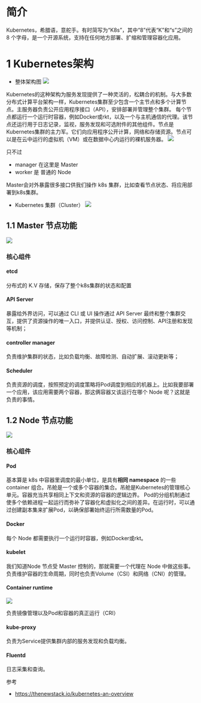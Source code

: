 # 简介
Kubernetes，希腊语，意舵手。有时简写为“K8s”，其中“8”代表“K”和“s”之间的 8 个字母，是一个开源系统，支持在任何地方部署、扩缩和管理容器化应用。

# 1 Kubernetes架构
- 整体架构图
![](https://img-blog.csdnimg.cn/20201227162743754.png?x-oss-process=image/watermark,type_ZmFuZ3poZW5naGVpdGk,shadow_10,text_SmF2YUVkZ2U=,size_1,color_FFFFFF,t_70)

Kubernetes的这种架构为服务发现提供了一种灵活的，松耦合的机制。与大多数分布式计算平台架构一样，Kubernetes集群至少包含一个主节点和多个计算节点。主服务器负责公开应用程序接口（API），安排部署并管理整个集群。
每个节点都运行一个运行时容器，例如Docker或rkt，以及一个与主机通信的代理。该节点还运行用于日志记录，监视，服务发现和可选附件的其他组件。节点是Kubernetes集群的主力军。它们向应用程序公开计算，网络和存储资源。节点可以是在云中运行的虚拟机（VM）或在数据中心内运行的裸机服务器。
![](https://img-blog.csdnimg.cn/20201227155709834.png?x-oss-process=image/watermark,type_ZmFuZ3poZW5naGVpdGk,shadow_10,text_SmF2YUVkZ2U=,size_1,color_FFFFFF,t_70)

 只不过 
- manager 在这里是 Master
- worker 是 普通的 Node

Master会对外暴露很多接口供我们操作 k8s 集群，比如查看节点状态、将应用部署到k8s集群。
- Kubernetes 集群（Cluster）
![](https://img-blog.csdnimg.cn/20210112221020243.png?x-oss-process=image/watermark,type_ZmFuZ3poZW5naGVpdGk,shadow_10,text_SmF2YUVkZ2U=,size_1,color_FFFFFF,t_70)

## 1.1 Master 节点功能
![](https://img-blog.csdnimg.cn/20201227155733397.png?x-oss-process=image/watermark,type_ZmFuZ3poZW5naGVpdGk,shadow_10,text_SmF2YUVkZ2U=,size_1,color_FFFFFF,t_70)
### 核心组件
#### etcd
分布式的 K.V 存储，保存了整个k8s集群的状态和配置
#### API Server
暴露给外界访问，可以通过 CLI 或 UI  操作通过 API Server 最终和整个集群交互，提供了资源操作的唯一入口，并提供认证、授权、访问控制、API注册和发现等机制；
#### controller manager
负责维护集群的状态，比如负载均衡、故障检测、自动扩展、滚动更新等；
#### Scheduler
负责资源的调度，按照预定的调度策略将Pod调度到相应的机器上。比如我要部署一个应用，该应用需要两个容器，那这俩容器又该运行在哪个 Node 呢？这就是负责的事情。

## 1.2 Node 节点功能
![](https://img-blog.csdnimg.cn/20201227160931908.png?x-oss-process=image/watermark,type_ZmFuZ3poZW5naGVpdGk,shadow_10,text_SmF2YUVkZ2U=,size_1,color_FFFFFF,t_70)

### 核心组件
#### Pod
基本算是 k8s 中容器里调度的最小单位，是具有**相同 namespace** 的一些 container 组合。吊舱是一个或多个容器的集合。吊舱是Kubernetes的管理核心单元。容器充当共享相同上下文和资源的容器的逻辑边界。 Pod的分组机制通过使多个依赖进程一起运行而弥补了容器化和虚拟化之间的差异。在运行时，可以通过创建副本集来扩展Pod，以确保部署始终运行所需数量的Pod。

#### Docker
每个 Node 都需要执行一个运行时容器，例如Docker或rkt。

#### kubelet
我们知道Node 节点受 Master 控制的，那就需要一个代理在 Node 中做这些事。负责维护容器的生命周期，同时也负责Volume（CSI）和网络（CNI）的管理。

#### Container runtime
![](https://img-blog.csdnimg.cn/20210112220908927.png?x-oss-process=image/watermark,type_ZmFuZ3poZW5naGVpdGk,shadow_10,text_SmF2YUVkZ2U=,size_1,color_FFFFFF,t_70)

负责镜像管理以及Pod和容器的真正运行（CRI）
#### kube-proxy
负责为Service提供集群内部的服务发现和负载均衡。

#### Fluentd
日志采集和查询。

参考
- https://thenewstack.io/kubernetes-an-overview